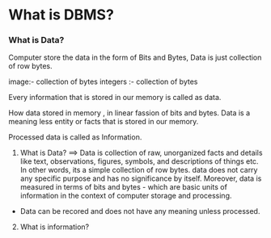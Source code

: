 # What is DBMS?


### What is Data?

Computer store the data in the form of Bits and Bytes, Data is just collection of row bytes. 

image:- collection of bytes
integers :- collection of bytes

Every information that is stored in our memory is called as data. 

How data stored in memory , in linear fassion of bits and bytes. 
Data is a meaning less entity or facts that is stored in our memory. 

Processed data is called as Information. 

1. What is Data?
==> Data is collection of raw, unorganized facts and details like text, observations, figures, symbols, and descriptions of things etc.
In other words, its a simple collection of row bytes. data does not carry any specific purpose and has no significance by itself. Moreover, data is measured in terms of bits and bytes - which are basic units of information in the context of computer storage and processing.

- Data can be recored and does not have any meaning unless processed.


2. What is information? 


















